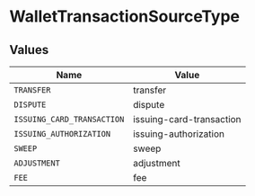 # WalletTransactionSourceType


## Values

| Name                       | Value                      |
| -------------------------- | -------------------------- |
| `TRANSFER`                 | transfer                   |
| `DISPUTE`                  | dispute                    |
| `ISSUING_CARD_TRANSACTION` | issuing-card-transaction   |
| `ISSUING_AUTHORIZATION`    | issuing-authorization      |
| `SWEEP`                    | sweep                      |
| `ADJUSTMENT`               | adjustment                 |
| `FEE`                      | fee                        |